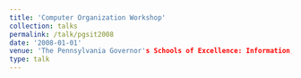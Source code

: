 ```yaml
---
title: 'Computer Organization Workshop'
collection: talks
permalink: /talk/pgsit2008
date: '2008-01-01'
venue: 'The Pennsylvania Governor's Schools of Excellence: Information, Society & Technology'
type: talk
---
```


